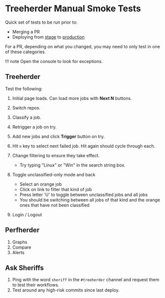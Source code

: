 # Treeherder Manual Smoke Tests

Quick set of tests to be run prior to:

- Merging a PR
- Deploying from [stage](https://treeherder.allizom.org) to [production](https://treeherder.mozilla.org)

For a PR, depending on what you changed, you may need to only test in one of
these categories.

<!-- prettier-ignore -->
!!! note
    Open the console to look for exceptions.

## Treeherder

Test the following:

1. Initial page loads. Can load more jobs with **Next N** buttons.
2. Switch repos.
3. Classify a job.
4. Retrigger a job on try.
5. Add new jobs and click **Trigger** button on try.
6. Hit `n` key to select next failed job. Hit again should cycle through each.
7. Change filtering to ensure they take effect.
   - Try typing "Linux" or "Win" in the search string box.
8. Toggle unclassified-only mode and back

   - Select an orange job
   - Click on link to filter that kind of job
   - Press letter 'U' to toggle between unclassified jobs and all jobs
   - You should be switching between all jobs of that kind and the orange ones that have not been classified

9. Login / Logout

## Perfherder

1. Graphs
2. Compare
3. Alerts

## Ask Sheriffs

1. Ping with the word `sheriff` in the `#treeherder` channel and request them
   to test their workflows.
2. Test around any high-risk commits since last deploy.
